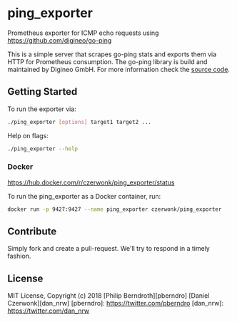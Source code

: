 # ping_exporter
Prometheus exporter for ICMP echo requests using https://github.com/digineo/go-ping

This is a simple server that scrapes go-ping stats and exports them via HTTP for
Prometheus consumption. The go-ping library is build and maintained by Digineo GmbH.
For more information check the [source code][github].

[github]: https://github.com/digineo/go-ping

## Getting Started

To run the exporter via:

```bash
./ping_exporter [options] target1 target2 ...
```

Help on flags:

```bash
./ping_exporter --help
```

### Docker

https://hub.docker.com/r/czerwonk/ping_exporter/status

To run the ping_exporter as a Docker container, run:

```bash
docker run -p 9427:9427 --name ping_exporter czerwonk/ping_exporter
```


## Contribute

Simply fork and create a pull-request. We'll try to respond in a timely fashion.

## License

MIT License, Copyright (c) 2018
[Philip Berndroth][pberndro]
[Daniel Czerwonk][dan_nrw]
[pberndro]: https://twitter.com/pberndro
[dan_nrw]: https://twitter.com/dan_nrw
